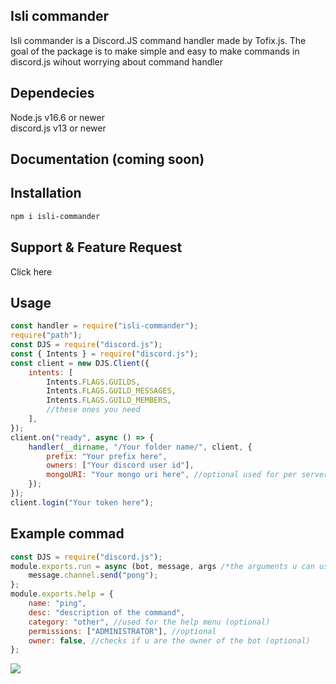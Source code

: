 ## Isli commander

Isli commander is a Discord.JS command handler made by Tofix.js. The goal of the package is to make simple and easy to make commands in discord.js wihout worrying about command handler

## Dependecies

Node.js v16.6 or newer\
discord.js v13 or newer

## Documentation (coming soon)

## Installation

```bash
npm i isli-commander
```

## Support & Feature Request

Click here

## Usage

```js
const handler = require("isli-commander");
require("path");
const DJS = require("discord.js");
const { Intents } = require("discord.js");
const client = new DJS.Client({
	intents: [
		Intents.FLAGS.GUILDS,
		Intents.FLAGS.GUILD_MESSAGES,
		Intents.FLAGS.GUILD_MEMBERS,
		//these ones you need
	],
});
client.on("ready", async () => {
	handler(__dirname, "/Your folder name/", client, {
		prefix: "Your prefix here",
		owners: ["Your discord user id"],
		mongoURI: "Your mongo uri here", //optional used for per server prefixes
	});
});
client.login("Your token here");
```

## Example commad

```js
const DJS = require("discord.js");
module.exports.run = async (bot, message, args /*the arguments u can use*/) => {
	message.channel.send("pong");
};
module.exports.help = {
	name: "ping",
	desc: "description of the command",
	category: "other", //used for the help menu (optional)
	permissions: ["ADMINISTRATOR"], //optional
	owner: false, //checks if u are the owner of the bot (optional)
};
```

![](https://i.imgur.com/uHKxzgZ.gif)
